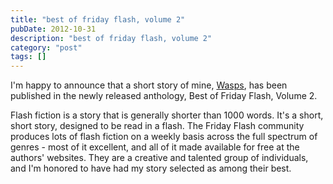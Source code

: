 ```yaml
---
title: "best of friday flash, volume 2"
pubDate: 2012-10-31
description: "best of friday flash, volume 2"
category: "post"
tags: []
---
```


I'm happy to announce that a short story of mine, [Wasps](/blog/2010/10/22/wasps), has been published in the newly released anthology, Best of Friday Flash, Volume 2.

Flash fiction is a story that is generally shorter than 1000 words. It's a short, short story, designed to be read in a flash. The Friday Flash community produces lots of flash fiction on a weekly basis across the full spectrum of genres - most of it excellent, and all of it made available for free at the authors' websites. They are a creative and talented group of individuals, and I'm honored to have had my story selected as among their best.
